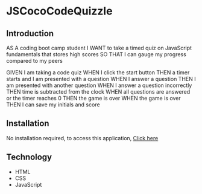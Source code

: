 # JSCocoCodeQuizzle

## Introduction
AS A coding boot camp student
I WANT to take a timed quiz on JavaScript fundamentals that stores high scores
SO THAT I can gauge my progress compared to my peers


GIVEN I am taking a code quiz
WHEN I click the start button
THEN a timer starts and I am presented with a question
WHEN I answer a question
THEN I am presented with another question
WHEN I answer a question incorrectly
THEN time is subtracted from the clock
WHEN all questions are answered or the timer reaches 0
THEN the game is over
WHEN the game is over
THEN I can save my initials and score


## Installation
No installation required, to access this application,
[ Click here ](https://thuylienvo.github.io/JSCocoCodeQuizzle/) 

## Technology 
* HTML
* CSS
* JavaScript
